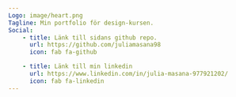 ```yaml
---
Logo: image/heart.png
Tagline: Min portfolio för design-kursen.
Social:
    - title: Länk till sidans github repo.
      url: https://github.com/juliamasana98
      icon: fab fa-github

    - title: Länk till min linkedin
      url: https://www.linkedin.com/in/julia-masana-977921202/
      icon: fab fa-linkedin
---
```

